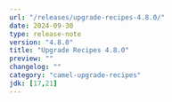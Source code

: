 ```yaml
---
url: "/releases/upgrade-recipes-4.8.0/"
date: 2024-09-30
type: release-note
version: "4.8.0"
title: "Upgrade Recipes 4.8.0"
preview: ""
changelog: ""
category: "camel-upgrade-recipes"
jdk: [17,21]
---
```

